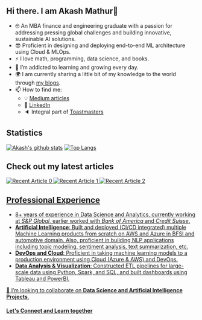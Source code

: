 ## Hi there. I am Akash Mathur👋
- :nerd_face: An MBA finance and engineering graduate with a passion for addressing pressing global challenges and building innovative, sustainable AI solutions.
- :sunglasses: Proficient in designing and deploying end-to-end ML architecture using Cloud & MLOps.
- :zap: I love math, programming, data science, and books.
- 🌱 I’m addicted to learning and growing every day.
- :earth_africa: I am currently sharing a little bit of my knowledge to the world through [my blogs](https://akash-mathur.medium.com/).
- 📫 How to find me: 
  - :bulb: [Medium articles](https://akash-mathur.medium.com/)
  - :office: [LinkedIn](https://www.linkedin.com/in/akashmathur22/)
  - :speaker: Integral part of [Toastmasters](https://www.toastmasters.org/)

## Statistics
[![Akash's github stats](https://github-readme-stats.vercel.app/api?username=akashmathur-2212&count_private=true&show_icons=true&theme=radical&hide_rank=false)](https://github.com/anuraghazra/github-readme-stats)
[![Top Langs](https://github-readme-stats.vercel.app/api/top-langs/?username=akashmathur-2212)](https://github.com/akashmathur-2212/github-readme-stats)

## Check out my latest articles
<a target="_blank" href="https://github-readme-medium-recent-article.vercel.app/medium/@akash-mathur/0"><img src="https://github-readme-medium-recent-article.vercel.app/medium/@akash-mathur/0" alt="Recent Article 0">
<a target="_blank" href="https://github-readme-medium-recent-article.vercel.app/medium/@akash-mathur/1"><img src="https://github-readme-medium-recent-article.vercel.app/medium/@akash-mathur/1" alt="Recent Article 1">
<a target="_blank" href="https://github-readme-medium-recent-article.vercel.app/medium/@akash-mathur/2"><img src="https://github-readme-medium-recent-article.vercel.app/medium/@akash-mathur/2" alt="Recent Article 2">

## Professional Experience
-	8+ years of experience in Data Science and Analytics, currently working at *S&P Global*, earlier worked with *Bank of America* and *Credit Suisse*.
-	**Artificial Intelligence**: Built and deployed (CI/CD integrated) multiple Machine Learning products from scratch on AWS and Azure in BFSI and automotive domain. Also, proficient in building NLP applications including topic modeling, sentiment analysis, text summarization, etc.
-	**DevOps and Cloud**: Proficient in taking machine learning models to a production environment using Cloud (Azure & AWS) and DevOps.
-	**Data Analysis & Visualization**: Constructed ETL pipelines for large-scale data using Python, Spark, and SQL, and built dashboards using Tableau and PowerBI.

🤝 I’m looking to collaborate on **Data Science and Artificial Intelligence Projects**.

#### Let's Connect and Learn together

<!--
**akashmathur-2212/akashmathur-2212** is a ✨ _special_ ✨ repository because its `README.md` (this file) appears on your GitHub profile.
